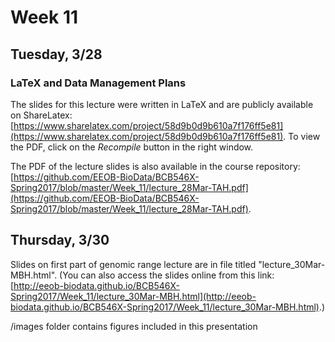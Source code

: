 # Week 11

## Tuesday, 3/28

### LaTeX and Data Management Plans

The slides for this lecture were written in LaTeX and are publicly available on ShareLatex: [https://www.sharelatex.com/project/58d9b0d9b610a7f176ff5e81](https://www.sharelatex.com/project/58d9b0d9b610a7f176ff5e81).
To view the PDF, click on the _Recompile_ button in the right window.

The PDF of the lecture slides is also available in the course repository: [https://github.com/EEOB-BioData/BCB546X-Spring2017/blob/master/Week_11/lecture_28Mar-TAH.pdf](https://github.com/EEOB-BioData/BCB546X-Spring2017/blob/master/Week_11/lecture_28Mar-TAH.pdf).

## Thursday, 3/30

Slides on first part of genomic range lecture are in file titled "lecture_30Mar-MBH.html". (You can also access the slides online from this link: [http://eeob-biodata.github.io/BCB546X-Spring2017/Week_11/lecture_30Mar-MBH.html](http://eeob-biodata.github.io/BCB546X-Spring2017/Week_11/lecture_30Mar-MBH.html).)

/images folder contains figures included in this presentation